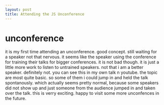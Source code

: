 ```yaml
---
layout: post
title: Attending the JS Unconference
---
```


# unconference
it is my first time attending an unconference. good concept. still waiting for a speaker not that nervous. it seems like the speaker using the conference for training their talks for bigger conferences. it is not bad though. it is just a little more work to listen to untrained speakers. not that i am a better speaker. definitely not. you can see this in my own talk n youtube.
the topic are most quite basic. so some of them i could jump in and held the talk spontanously. which actually seems pretty normal, because some speakers did not show up and just someone from the audience jumped in and taken over the talk. this is verry exciting.
happy to visit some more unconfences in the future.
